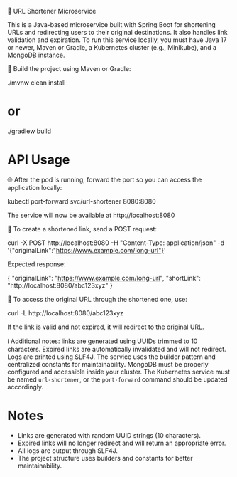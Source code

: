 🚀 URL Shortener Microservice

This is a Java-based microservice built with Spring Boot for shortening URLs and redirecting users to their original destinations. It also handles link validation and expiration. To run this service locally, you must have Java 17 or newer, Maven or Gradle, a Kubernetes cluster (e.g., Minikube), and a MongoDB instance.

🔧 Build the project using Maven or Gradle:

./mvnw clean install  
# or  
./gradlew build

# API Usage

🌐 After the pod is running, forward the port so you can access the application locally:

kubectl port-forward svc/url-shortener 8080:8080

The service will now be available at http://localhost:8080

📩 To create a shortened link, send a POST request:

curl -X POST http://localhost:8080 -H "Content-Type: application/json" -d '{"originalLink":"https://www.example.com/long-url"}'

Expected response:

{
  "originalLink": "https://www.example.com/long-url",
  "shortLink": "http://localhost:8080/abc123xyz"
}

🔁 To access the original URL through the shortened one, use:

curl -L http://localhost:8080/abc123xyz

If the link is valid and not expired, it will redirect to the original URL.

ℹ️ Additional notes: links are generated using UUIDs trimmed to 10 characters. Expired links are automatically invalidated and will not redirect. Logs are printed using SLF4J. The service uses the builder pattern and centralized constants for maintainability. MongoDB must be properly configured and accessible inside your cluster. The Kubernetes service must be named `url-shortener`, or the `port-forward` command should be updated accordingly.

# Notes
- Links are generated with random UUID strings (10 characters).
- Expired links will no longer redirect and will return an appropriate error.
- All logs are output through SLF4J.
- The project structure uses builders and constants for better maintainability.
